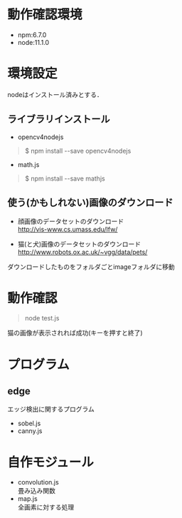# 動作確認環境
- npm:6.7.0
- node:11.1.0

# 環境設定
nodeはインストール済みとする．

## ライブラリインストール
- opencv4nodejs

> $ npm install --save opencv4nodejs

- math.js

> $ npm install --save mathjs

## 使う(かもしれない)画像のダウンロード

- 顔画像のデータセットのダウンロード  
http://vis-www.cs.umass.edu/lfw/

- 猫(と犬)画像のデータセットのダウンロード  
http://www.robots.ox.ac.uk/~vgg/data/pets/

ダウンロードしたものをフォルダごとimageフォルダに移動

# 動作確認
> node test.js

猫の画像が表示されれば成功(キーを押すと終了)


# プログラム

## edge
エッジ検出に関するプログラム

- sobel.js
- canny.js

# 自作モジュール

- convolution.js  
畳み込み関数
- map.js  
全画素に対する処理
